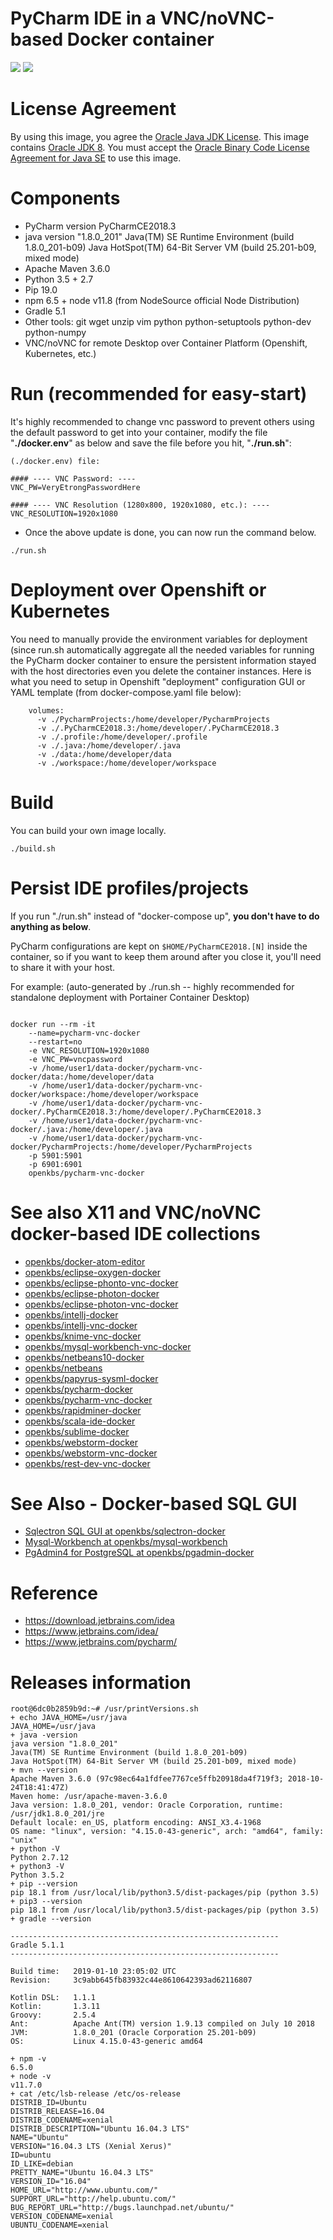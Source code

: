 # PyCharm IDE in a VNC/noVNC-based Docker container

[![](https://images.microbadger.com/badges/image/openkbs/pycharm-docker.svg)](https://microbadger.com/images/openkbs/pycharm-docker "Get your own image badge on microbadger.com") [![](https://images.microbadger.com/badges/version/openkbs/pycharm-docker.svg)](https://microbadger.com/images/openkbs/pycharm-docker "Get your own version badge on microbadger.com")


# License Agreement
By using this image, you agree the [Oracle Java JDK License](http://www.oracle.com/technetwork/java/javase/terms/license/index.html).
This image contains [Oracle JDK 8](http://www.oracle.com/technetwork/java/javase/downloads/index.html). You must accept the [Oracle Binary Code License Agreement for Java SE](http://www.oracle.com/technetwork/java/javase/terms/license/index.html) to use this image.

# Components
* PyCharm version PyCharmCE2018.3
* java version "1.8.0_201"
  Java(TM) SE Runtime Environment (build 1.8.0_201-b09)
  Java HotSpot(TM) 64-Bit Server VM (build 25.201-b09, mixed mode)
* Apache Maven 3.6.0
* Python 3.5 + 2.7
* Pip 19.0
* npm 6.5 + node v11.8 (from NodeSource official Node Distribution)
* Gradle 5.1
* Other tools: git wget unzip vim python python-setuptools python-dev python-numpy 
* VNC/noVNC for remote Desktop over Container Platform (Openshift, Kubernetes, etc.) 

# Run (recommended for easy-start)
It's highly recommended to change vnc password to prevent others using the default password to get into your container, modify the file "**./docker.env**" as below and save the file before you hit, "**./run.sh**":
```
(./docker.env) file:

#### ---- VNC Password: ----
VNC_PW=VeryEtrongPasswordHere

#### ---- VNC Resolution (1280x800, 1920x1080, etc.): ----
VNC_RESOLUTION=1920x1080

```
* Once the above update is done, you can now run the command below.
```
./run.sh
```

# Deployment over Openshift or Kubernetes
You need to manually provide the environment variables for deployment (since run.sh automatically aggregate all the needed variables for running the PyCharm docker container to ensure the persistent information stayed with the host directories even you delete the container instances.
Here is what you need to setup in Openshift "deployment" configuration GUI or YAML template (from docker-compose.yaml file below):
```
    volumes:
      -v ./PycharmProjects:/home/developer/PycharmProjects
      -v ./.PyCharmCE2018.3:/home/developer/.PyCharmCE2018.3
      -v ./.profile:/home/developer/.profile
      -v ./.java:/home/developer/.java
      -v ./data:/home/developer/data
      -v ./workspace:/home/developer/workspace
```
# Build
You can build your own image locally.

```
./build.sh
```

# Persist IDE profiles/projects
If you run "./run.sh" instead of "docker-compose up", **you don't have to do anything as below**.

PyCharm configurations are kept on `$HOME/PyCharmCE2018.[N]` inside the container, so if you
want to keep them around after you close it, you'll need to share it with your
host.

For example: (auto-generated by ./run.sh -- highly recommended for standalone deployment with Portainer Container Desktop)

```

docker run --rm -it 
    --name=pycharm-vnc-docker 
    --restart=no 
    -e VNC_RESOLUTION=1920x1080 
    -e VNC_PW=vncpassword 
    -v /home/user1/data-docker/pycharm-vnc-docker/data:/home/developer/data 
    -v /home/user1/data-docker/pycharm-vnc-docker/workspace:/home/developer/workspace 
    -v /home/user1/data-docker/pycharm-vnc-docker/.PyCharmCE2018.3:/home/developer/.PyCharmCE2018.3 
    -v /home/user1/data-docker/pycharm-vnc-docker/.java:/home/developer/.java 
    -v /home/user1/data-docker/pycharm-vnc-docker/PycharmProjects:/home/developer/PycharmProjects 
    -p 5901:5901 
    -p 6901:6901 
    openkbs/pycharm-vnc-docker
```

# See also X11 and VNC/noVNC docker-based IDE collections
* [openkbs/docker-atom-editor](https://hub.docker.com/r/openkbs/docker-atom-editor/)
* [openkbs/eclipse-oxygen-docker](https://hub.docker.com/r/openkbs/eclipse-oxygen-docker/)
* [openkbs/eclipse-phonto-vnc-docker](https://cloud.docker.com/u/openkbs/repository/docker/openkbs/eclipse-photon-vnc-docker)
* [openkbs/eclipse-photon-docker](https://hub.docker.com/r/openkbs/eclipse-photon-docker/)
* [openkbs/eclipse-photon-vnc-docker](https://hub.docker.com/r/openkbs/eclipse-photon-vnc-docker/)
* [openkbs/intellj-docker](https://hub.docker.com/r/openkbs/intellij-docker/)
* [openkbs/intellj-vnc-docker](https://hub.docker.com/r/openkbs/intellij-vnc-docker/)
* [openkbs/knime-vnc-docker](https://cloud.docker.com/u/openkbs/repository/docker/openkbs/knime-vnc-docker)
* [openkbs/mysql-workbench-vnc-docker](https://cloud.docker.com/u/openkbs/repository/docker/openkbs/mysql-workbench-vnc-docker)
* [openkbs/netbeans10-docker](https://hub.docker.com/r/openkbs/netbeans10-docker/)
* [openkbs/netbeans](https://hub.docker.com/r/openkbs/netbeans/)
* [openkbs/papyrus-sysml-docker](https://hub.docker.com/r/openkbs/papyrus-sysml-docker/)
* [openkbs/pycharm-docker](https://hub.docker.com/r/openkbs/pycharm-docker/)
* [openkbs/pycharm-vnc-docker](https://cloud.docker.com/u/openkbs/repository/docker/openkbs/pycharm-vnc-docker)
* [openkbs/rapidminer-docker](https://cloud.docker.com/u/openkbs/repository/docker/openkbs/rapidminer-docker)
* [openkbs/scala-ide-docker](https://hub.docker.com/r/openkbs/scala-ide-docker/)
* [openkbs/sublime-docker](https://hub.docker.com/r/openkbs/sublime-docker/)
* [openkbs/webstorm-docker](https://hub.docker.com/r/openkbs/webstorm-docker/)
* [openkbs/webstorm-vnc-docker](https://cloud.docker.com/u/openkbs/repository/docker/openkbs/webstorm-vnc-docker)
* [openkbs/rest-dev-vnc-docker](https://cloud.docker.com/u/openkbs/repository/docker/openkbs/rest-dev-vnc-docker)

# See Also - Docker-based SQL GUI
* [Sqlectron SQL GUI at openkbs/sqlectron-docker](https://hub.docker.com/r/openkbs/sqlectron-docker/)
* [Mysql-Workbench at openkbs/mysql-workbench](https://hub.docker.com/r/openkbs/mysql-workbench/)
* [PgAdmin4 for PostgreSQL at openkbs/pgadmin-docker](https://hub.docker.com/r/openkbs/pgadmin-docker/)

# Reference
* https://download.jetbrains.com/idea
* https://www.jetbrains.com/idea/
* https://www.jetbrains.com/pycharm/

# Releases information
```
root@6dc0b2859b9d:~# /usr/printVersions.sh 
+ echo JAVA_HOME=/usr/java
JAVA_HOME=/usr/java
+ java -version
java version "1.8.0_201"
Java(TM) SE Runtime Environment (build 1.8.0_201-b09)
Java HotSpot(TM) 64-Bit Server VM (build 25.201-b09, mixed mode)
+ mvn --version
Apache Maven 3.6.0 (97c98ec64a1fdfee7767ce5ffb20918da4f719f3; 2018-10-24T18:41:47Z)
Maven home: /usr/apache-maven-3.6.0
Java version: 1.8.0_201, vendor: Oracle Corporation, runtime: /usr/jdk1.8.0_201/jre
Default locale: en_US, platform encoding: ANSI_X3.4-1968
OS name: "linux", version: "4.15.0-43-generic", arch: "amd64", family: "unix"
+ python -V
Python 2.7.12
+ python3 -V
Python 3.5.2
+ pip --version
pip 18.1 from /usr/local/lib/python3.5/dist-packages/pip (python 3.5)
+ pip3 --version
pip 18.1 from /usr/local/lib/python3.5/dist-packages/pip (python 3.5)
+ gradle --version

------------------------------------------------------------
Gradle 5.1.1
------------------------------------------------------------

Build time:   2019-01-10 23:05:02 UTC
Revision:     3c9abb645fb83932c44e8610642393ad62116807

Kotlin DSL:   1.1.1
Kotlin:       1.3.11
Groovy:       2.5.4
Ant:          Apache Ant(TM) version 1.9.13 compiled on July 10 2018
JVM:          1.8.0_201 (Oracle Corporation 25.201-b09)
OS:           Linux 4.15.0-43-generic amd64

+ npm -v
6.5.0
+ node -v
v11.7.0
+ cat /etc/lsb-release /etc/os-release
DISTRIB_ID=Ubuntu
DISTRIB_RELEASE=16.04
DISTRIB_CODENAME=xenial
DISTRIB_DESCRIPTION="Ubuntu 16.04.3 LTS"
NAME="Ubuntu"
VERSION="16.04.3 LTS (Xenial Xerus)"
ID=ubuntu
ID_LIKE=debian
PRETTY_NAME="Ubuntu 16.04.3 LTS"
VERSION_ID="16.04"
HOME_URL="http://www.ubuntu.com/"
SUPPORT_URL="http://help.ubuntu.com/"
BUG_REPORT_URL="http://bugs.launchpad.net/ubuntu/"
VERSION_CODENAME=xenial
UBUNTU_CODENAME=xenial
```
